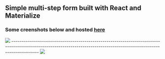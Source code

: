 ## Simple multi-step form built with React and Materialize
### Some creenshots below and hosted <a href="https://codingwithlaurence.github.io/React-Multi-Step-Form/">here</a>

<img src="https://i.imgur.com/EXJh99S.png" />
--------------------------------------------------------------------------------------------------------------------------------------------------------------------------
<img src="https://i.imgur.com/6OE8W6v.png" />



